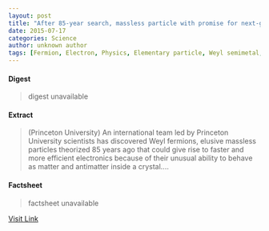 ```yaml
---
layout: post
title: "After 85-year search, massless particle with promise for next-generation electronics found"
date: 2015-07-17
categories: Science
author: unknown author
tags: [Fermion, Electron, Physics, Elementary particle, Weyl semimetal, Matter, Theory, Science, Spin (physics), Quantum mechanics, Particle physics, Physical sciences, Theoretical physics, Applied and interdisciplinary physics, Solid state engineering, Mechanics, Condensed matter physics, Modern physics]
---
```



#### Digest
>digest unavailable

#### Extract
>(Princeton University) An international team led by Princeton University scientists has discovered Weyl fermions, elusive massless particles theorized 85 years ago that could give rise to faster and more efficient electronics because of their unusual ability to behave as matter and antimatter inside a crystal....

#### Factsheet
>factsheet unavailable

[Visit Link](http://www.eurekalert.org/pub_releases/2015-07/pu-a8s071015.php)


